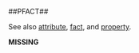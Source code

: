 ##PFACT##

See also [attribute](attribute.md), [fact](fact.md), and [property](property.md).

**MISSING**
